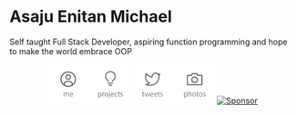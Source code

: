 # Asaju Enitan Michael

Self taught Full Stack Developer, aspiring function programming and hope to make the world embrace OOP

<p align="center">
    <a href="https://strae.dev/"><img src="https://github.com/en1tan/en1tan/raw/main/me.svg?sanitize=true" alt="Me" height="70" /></a>
    <!--<a href="https://antfu.me/blog"><img src='https://github.com/en1tan/en1tan/raw/main/blog.svg?sanitize=true' alt="Blog" title="Blog" height='70'/></a>-->
  <a href="https://strae.dev/#projects"><img src='https://github.com/en1tan/en1tan/raw/main/projects.svg?sanitize=true' alt="Projects" title="Projects" height='70'/></a>
  <a href="https://twitter.com/strae_dev"><img src='https://github.com/en1tan/en1tan/raw/main/tweets.svg?sanitize=true' alt="Tweets" title="Tweets" height='70'/></a>
   <a href="https://instagram.com/strae_dev"><img src='https://github.com/en1tan/en1tan/raw/main/photos.svg?sanitize=true' alt="Photos" title="Photos" height='70'/></a>
  <a href="https://github.com/sponsors/en1tan"><img src='https://github.com/en1tan/entan/raw/main/sponsor.svg?sanitize=true' alt="Sponsor" title="Sponsor" height='70'/></a>
</p>
